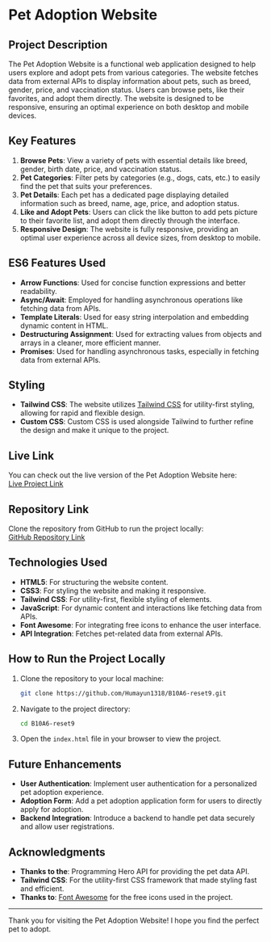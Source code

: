 # Pet Adoption Website

## Project Description
The Pet Adoption Website is a functional web application designed to help users explore and adopt pets from various categories. The website fetches data from external APIs to display information about pets, such as breed, gender, price, and vaccination status. Users can browse pets, like their favorites, and adopt them directly. The website is designed to be responsive, ensuring an optimal experience on both desktop and mobile devices.

## Key Features
1. **Browse Pets**: View a variety of pets with essential details like breed, gender, birth date, price, and vaccination status.
2. **Pet Categories**: Filter pets by categories (e.g., dogs, cats, etc.) to easily find the pet that suits your preferences.
3. **Pet Details**: Each pet has a dedicated page displaying detailed information such as breed, name, age, price, and adoption status.
4. **Like and Adopt Pets**: Users can click the like button to add pets picture to their favorite list, and adopt them directly through the interface.
5. **Responsive Design**: The website is fully responsive, providing an optimal user experience across all device sizes, from desktop to mobile.

## ES6 Features Used
- **Arrow Functions**: Used for concise function expressions and better readability.
- **Async/Await**: Employed for handling asynchronous operations like fetching data from APIs.
- **Template Literals**: Used for easy string interpolation and embedding dynamic content in HTML.
- **Destructuring Assignment**: Used for extracting values from objects and arrays in a cleaner, more efficient manner.
- **Promises**: Used for handling asynchronous tasks, especially in fetching data from external APIs.

## Styling
- **Tailwind CSS**: The website utilizes [Tailwind CSS](https://tailwindcss.com/) for utility-first styling, allowing for rapid and flexible design.
- **Custom CSS**: Custom CSS is used alongside Tailwind to further refine the design and make it unique to the project.

## Live Link
You can check out the live version of the Pet Adoption Website here:  
[Live Project Link](https://humayun1318.github.io/B10A6-reset9/)

## Repository Link
Clone the repository from GitHub to run the project locally:  
[GitHub Repository Link](https://github.com/Humayun1318/B10A6-reset9.git)

## Technologies Used
- **HTML5**: For structuring the website content.
- **CSS3**: For styling the website and making it responsive.
- **Tailwind CSS**: For utility-first, flexible styling of elements.
- **JavaScript**: For dynamic content and interactions like fetching data from APIs.
- **Font Awesome**: For integrating free icons to enhance the user interface.
- **API Integration**: Fetches pet-related data from external APIs.

## How to Run the Project Locally

1. Clone the repository to your local machine:
    ```bash
    git clone https://github.com/Humayun1318/B10A6-reset9.git
    ```

2. Navigate to the project directory:
    ```bash
    cd B10A6-reset9
    ```

3. Open the `index.html` file in your browser to view the project.

## Future Enhancements
- **User Authentication**: Implement user authentication for a personalized pet adoption experience.
- **Adoption Form**: Add a pet adoption application form for users to directly apply for adoption.
- **Backend Integration**: Introduce a backend to handle pet data securely and allow user registrations.

## Acknowledgments

- **Thanks to the**: Programming Hero API for providing the pet data API. 
- **Tailwind CSS**: For the utility-first CSS framework that made styling fast and efficient.
- **Thanks to**: [Font Awesome](https://fontawesome.com/icons/) for the free icons used in the project.


---

Thank you for visiting the Pet Adoption Website! I hope you find the perfect pet to adopt.
